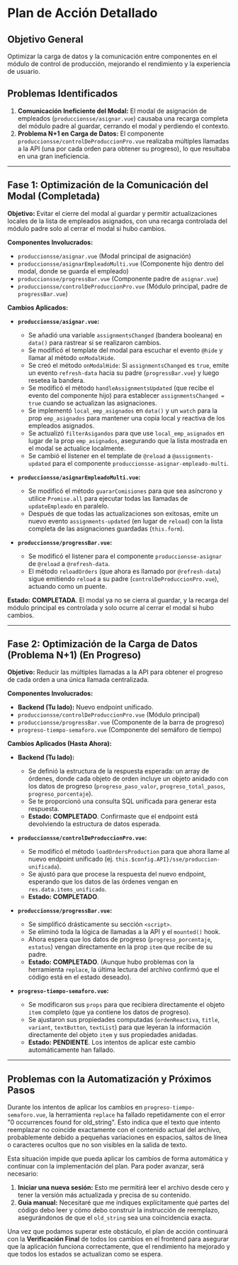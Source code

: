 # Plan de Acción Detallado

## Objetivo General
Optimizar la carga de datos y la comunicación entre componentes en el módulo de control de producción, mejorando el rendimiento y la experiencia de usuario.

## Problemas Identificados

1.  **Comunicación Ineficiente del Modal:** El modal de asignación de empleados (`produccionsse/asignar.vue`) causaba una recarga completa del módulo padre al guardar, cerrando el modal y perdiendo el contexto.
2.  **Problema N+1 en Carga de Datos:** El componente `produccionsse/controlDeProduccionPro.vue` realizaba múltiples llamadas a la API (una por cada orden para obtener su progreso), lo que resultaba en una gran ineficiencia.

---

## Fase 1: Optimización de la Comunicación del Modal (Completada)

**Objetivo:** Evitar el cierre del modal al guardar y permitir actualizaciones locales de la lista de empleados asignados, con una recarga controlada del módulo padre solo al cerrar el modal si hubo cambios.

**Componentes Involucrados:**
*   `produccionsse/asignar.vue` (Modal principal de asignación)
*   `produccionsse/asignarEmpleadoMulti.vue` (Componente hijo dentro del modal, donde se guarda el empleado)
*   `produccionsse/progressBar.vue` (Componente padre de `asignar.vue`)
*   `produccionsse/controlDeProduccionPro.vue` (Módulo principal, padre de `progressBar.vue`)

**Cambios Aplicados:**

*   **`produccionsse/asignar.vue`:**
    *   Se añadió una variable `assignmentsChanged` (bandera booleana) en `data()` para rastrear si se realizaron cambios.
    *   Se modificó el template del modal para escuchar el evento `@hide` y llamar al método `onModalHide`.
    *   Se creó el método `onModalHide`: Si `assignmentsChanged` es `true`, emite un evento `refresh-data` hacia su padre (`progressBar.vue`) y luego resetea la bandera.
    *   Se modificó el método `handleAssignmentsUpdated` (que recibe el evento del componente hijo) para establecer `assignmentsChanged = true` cuando se actualizan las asignaciones.
    *   Se implementó `local_emp_asignados` en `data()` y un `watch` para la prop `emp_asignados` para mantener una copia local y reactiva de los empleados asignados.
    *   Se actualizó `filterAsigandos` para que use `local_emp_asignados` en lugar de la prop `emp_asignados`, asegurando que la lista mostrada en el modal se actualice localmente.
    *   Se cambió el listener en el template de `@reload` a `@assignments-updated` para el componente `produccionsse-asignar-empleado-multi`.

*   **`produccionsse/asignarEmpleadoMulti.vue`:**
    *   Se modificó el método `guararComisiones` para que sea asíncrono y utilice `Promise.all` para ejecutar todas las llamadas de `updateEmpleado` en paralelo.
    *   Después de que todas las actualizaciones son exitosas, emite un nuevo evento `assignments-updated` (en lugar de `reload`) con la lista completa de las asignaciones guardadas (`this.form`).

*   **`produccionsse/progressBar.vue`:**
    *   Se modificó el listener para el componente `produccionsse-asignar` de `@reload` a `@refresh-data`.
    *   El método `reloadOrders` (que ahora es llamado por `@refresh-data`) sigue emitiendo `reload` a su padre (`controlDeProduccionPro.vue`), actuando como un puente.

**Estado:** **COMPLETADA**. El modal ya no se cierra al guardar, y la recarga del módulo principal es controlada y solo ocurre al cerrar el modal si hubo cambios.

---

## Fase 2: Optimización de la Carga de Datos (Problema N+1) (En Progreso)

**Objetivo:** Reducir las múltiples llamadas a la API para obtener el progreso de cada orden a una única llamada centralizada.

**Componentes Involucrados:**
*   **Backend (Tu lado):** Nuevo endpoint unificado.
*   `produccionsse/controlDeProduccionPro.vue` (Módulo principal)
*   `produccionsse/progressBar.vue` (Componente de la barra de progreso)
*   `progreso-tiempo-semaforo.vue` (Componente del semáforo de tiempo)

**Cambios Aplicados (Hasta Ahora):**

*   **Backend (Tu lado):**
    *   Se definió la estructura de la respuesta esperada: un array de órdenes, donde cada objeto de orden incluye un objeto anidado con los datos de progreso (`progreso_paso_valor`, `progreso_total_pasos`, `progreso_porcentaje`).
    *   Se te proporcionó una consulta SQL unificada para generar esta respuesta.
    *   **Estado:** **COMPLETADO**. Confirmaste que el endpoint está devolviendo la estructura de datos esperada.

*   **`produccionsse/controlDeProduccionPro.vue`:**
    *   Se modificó el método `loadOrdersProduction` para que ahora llame al nuevo endpoint unificado (ej. `this.$config.API}/sse/produccion-unificada`).
    *   Se ajustó para que procese la respuesta del nuevo endpoint, esperando que los datos de las órdenes vengan en `res.data.items_unificado`.
    *   **Estado:** **COMPLETADO**.

*   **`produccionsse/progressBar.vue`:**
    *   Se simplificó drásticamente su sección `<script>`.
    *   Se eliminó toda la lógica de llamadas a la API y el `mounted()` hook.
    *   Ahora espera que los datos de progreso (`progreso_porcentaje`, `estatus`) vengan directamente en la prop `item` que recibe de su padre.
    *   **Estado:** **COMPLETADO**. (Aunque hubo problemas con la herramienta `replace`, la última lectura del archivo confirmó que el código está en el estado deseado).

*   **`progreso-tiempo-semaforo.vue`:**
    *   Se modificaron sus `props` para que recibiera directamente el objeto `item` completo (que ya contiene los datos de progreso).
    *   Se ajustaron sus propiedades computadas (`ordenReactiva`, `title`, `variant`, `textButton`, `textList`) para que leyeran la información directamente del objeto `item` y sus propiedades anidadas.
    *   **Estado:** **PENDIENTE**. Los intentos de aplicar este cambio automáticamente han fallado.

---

## Problemas con la Automatización y Próximos Pasos

Durante los intentos de aplicar los cambios en `progreso-tiempo-semaforo.vue`, la herramienta `replace` ha fallado repetidamente con el error "0 occurrences found for old_string". Esto indica que el texto que intento reemplazar no coincide exactamente con el contenido actual del archivo, probablemente debido a pequeñas variaciones en espacios, saltos de línea o caracteres ocultos que no son visibles en la salida de texto.

Esta situación impide que pueda aplicar los cambios de forma automática y continuar con la implementación del plan. Para poder avanzar, será necesario:

1.  **Iniciar una nueva sesión:** Esto me permitirá leer el archivo desde cero y tener la versión más actualizada y precisa de su contenido.
2.  **Guía manual:** Necesitaré que me indiques explícitamente qué partes del código debo leer y cómo debo construir la instrucción de reemplazo, asegurándonos de que el `old_string` sea una coincidencia exacta.

Una vez que podamos superar este obstáculo, el plan de acción continuará con la **Verificación Final** de todos los cambios en el frontend para asegurar que la aplicación funciona correctamente, que el rendimiento ha mejorado y que todos los estados se actualizan como se espera.
